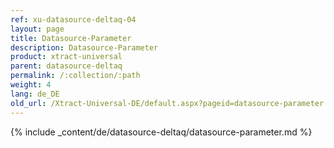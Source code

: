 ```yaml
---
ref: xu-datasource-deltaq-04
layout: page
title: Datasource-Parameter
description: Datasource-Parameter
product: xtract-universal
parent: datasource-deltaq
permalink: /:collection/:path
weight: 4
lang: de_DE
old_url: /Xtract-Universal-DE/default.aspx?pageid=datasource-parameter
---
```

{% include _content/de/datasource-deltaq/datasource-parameter.md %}
